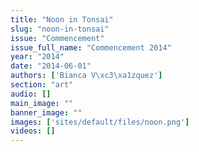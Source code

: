 ```yaml
---
title: "Noon in Tonsai"
slug: "noon-in-tonsai"
issue: "Commencement"
issue_full_name: "Commencement 2014"
year: "2014"
date: "2014-06-01"
authors: ['Bianca V\xc3\xa1zquez']
section: "art"
audio: []
main_image: ""
banner_image: ""
images: ['sites/default/files/noon.png']
videos: []
---
```


